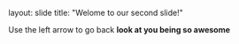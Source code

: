 layout: slide
title: "Welome to our second slide!"

Use the left arrow to go back
**look at you being so awesome**

